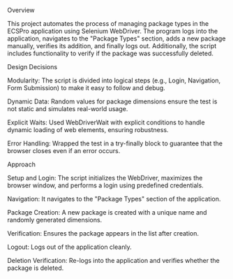 Overview

This project automates the process of managing package types in the ECSPro application using Selenium WebDriver. The program logs into the application, navigates to the "Package Types" section, adds a new package manually, verifies its addition, and finally logs out. Additionally, the script includes functionality to verify if the package was successfully deleted.

Design Decisions

Modularity: The script is divided into logical steps (e.g., Login, Navigation, Form Submission) to make it easy to follow and debug.

Dynamic Data: Random values for package dimensions ensure the test is not static and simulates real-world usage.

Explicit Waits: Used WebDriverWait with explicit conditions to handle dynamic loading of web elements, ensuring robustness.

Error Handling: Wrapped the test in a try-finally block to guarantee that the browser closes even if an error occurs.

Approach

Setup and Login: The script initializes the WebDriver, maximizes the browser window, and performs a login using predefined credentials.

Navigation: It navigates to the "Package Types" section of the application.

Package Creation: A new package is created with a unique name and randomly generated dimensions.

Verification: Ensures the package appears in the list after creation.

Logout: Logs out of the application cleanly.

Deletion Verification: Re-logs into the application and verifies whether the package is deleted.

